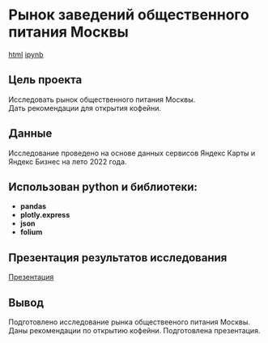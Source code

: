 # Рынок заведений общественного питания Москвы

[html](https://github.com/l-gavrilova/Projects/blob/main/New_coffee_house/coffee_house.html)   [ipynb](https://github.com/l-gavrilova/Projects/blob/main/New_coffee_house/coffee_house.ipynb)
## Цель проекта

Исследовать рынок общественного питания Москвы.  
Дать рекомендации для открытия кофейни.

## Данные

Исследование проведено на основе данных сервисов Яндекс Карты и Яндекс Бизнес на лето 2022 года.

## Использован python и библиотеки:

- **pandas**
- **plotly.express**
- **json**
- **folium**

## Презентация результатов исследования

[Презентация](https://drive.google.com/file/d/1wfDkBhExsD-dJdNF39lGbpDyd5GaaZXV/view?usp=sharing)

## Вывод

Подготовлено исследование рынка обществееного питания Москвы. Даны рекомендации по открытию кофейни. Подготовлена презентация.
